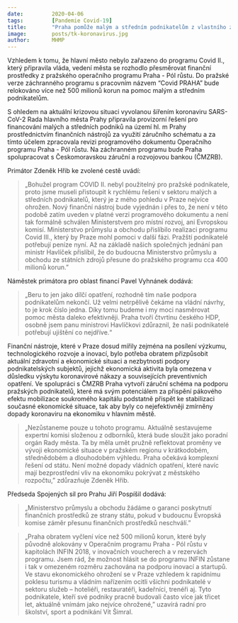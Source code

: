 ```yaml
---
date:         2020-04-06
tags:         [Pandemie Covid-19]
title:        "Praha pomůže malým a středním podnikatelům z vlastního záchranného operačního programu"
image: 	      posts/tk-koronavirus.jpg
author:       MHMP
---
```


Vzhledem k tomu, že hlavní město nebylo zařazeno do programu Covid II., který připravila vláda, vedení města se rozhodlo přesměrovat finanční prostředky z pražského operačního programu Praha - Pól růstu. Do pražské verze záchranného programu s pracovním názvem “Covid PRAHA” bude relokováno více než 500 milionů korun na pomoc malým a středním podnikatelům.

S ohledem na aktuální krizovou situaci vyvolanou šířením koronaviru SARS-CoV-2 Rada hlavního města Prahy připravila provizorní řešení pro financování malých a středních podniků na území hl. m Prahy prostřednictvím finančních nástrojů za využití záručního schématu a za tímto účelem zpracovala revizi programového dokumentu Operačního programu Praha - Pól růstu. Na záchranném programu bude Praha spolupracovat s Českomoravskou záruční a rozvojovou bankou (ČMZRB).

Primátor Zdeněk Hřib ke zvolené cestě uvádí: 

> „Bohužel program COVID II. nebyl použitelný pro pražské podnikatele, proto jsme museli přistoupit k rychlému řešení v sektoru malých a středních podnikatelů, který je z mého pohledu v Praze nejvíce ohrožen. Nový finanční nástroj bude vyjednán i přes to, že není v této podobě zatím uveden v platné verzi programového dokumentu a není tak formálně schválen Ministerstvem pro místní rozvoj, ani Evropskou komisí. Ministerstvo průmyslu a obchodu přislíbilo realizaci programu Covid III., který by Praze mohl pomoci v další fázi. Pražští podnikatelé potřebují peníze nyní. Až na základě našich společných jednání pan ministr Havlíček přislíbil, že do budoucna Ministerstvo průmyslu a obchodu ze státních zdrojů přesune do pražského programu cca 400 milionů korun.”

Náměstek primátora pro oblast financí Pavel Vyhnánek dodává: 

> „Beru to jen jako dílčí opatření, rozhodně tím naše podpora podnikatelům nekončí. Už velmi netrpělivě čekáme na vládní návrhy, to je krok číslo jedna. Díky tomu budeme i my moci nasměrovat pomoc města daleko efektivněji. Praha tvoří čtvrtinu českého HDP, osobně jsem panu ministrovi Havlíčkovi zdůraznil, že naši podnikatelé potřebují ujištění co nejdříve.“

Finanční nástroje, které v Praze dosud mířily zejména na posílení výzkumu, technologického rozvoje a inovací, bylo potřeba obratem přizpůsobit aktuální zdravotní a ekonomické situaci a nezbytnosti podpory podnikatelských subjektů, jejichž ekonomická aktivita byla omezena v důsledku výskytu koronavirové nákazy a souvisejících preventivních opatření. Ve spolupráci s ČMZRB Praha vytvoří záruční schéma na podporu pražských podnikatelů, které má svým potenciálem za přispění pákového efektu mobilizace soukromého kapitálu podstatně přispět ke stabilizaci současné ekonomické situace, tak aby byly co nejefektivněji zmírněny dopady koronaviru na ekonomiku v hlavním městě.

> „Nezůstaneme pouze u tohoto programu. Aktuálně sestavujeme expertní komisi složenou z odborníků, která bude sloužit jako poradní orgán Rady města. Ta by měla umět pružně reflektovat proměny ve vývoji ekonomické situace v pražském regionu v krátkodobém, střednědobém a dlouhodobém výhledu. Praha očekává komplexní řešení od státu. Není možné dopady vládních opatření, které navíc mají bezprostřední vliv na ekonomiku pokrývat z městského rozpočtu,” zdůrazňuje Zdeněk Hřib.

Předseda Spojených sil pro Prahu Jiří Pospíšil dodává: 

> „Ministerstvo průmyslu a obchodu žádáme o garanci poskytnutí finančních prostředků ze strany státu, pokud v budoucnu Evropská komise záměr přesunu finančních prostředků neschválí.”

 > „Praha obratem vyčlení více než 500 milionů korun, které byly původně alokovány v Operačním programu Praha - Pól růstu v kapitolách INFIN 2018, v inovačních voucherech a v rezervách programu. Jsem rád, že možnost hlásit se do programu INFIN zůstane i tak v omezeném rozměru zachována na podporu inovací a startupů. Ve stavu ekonomického ohrožení se v Praze vzhledem k rapidnímu poklesu turismu a vládním nařízením ocitli všichni podnikatelé v sektoru služeb – hoteliéři, restauratéři, kadeřníci, trenéři aj. Tyto podnikatele, kteří své podniky pracně budovali často více jak třicet let, aktuálně vnímám jako nejvíce ohrožené,” uzavírá radní pro školství, sport a podnikání Vít Šimral.


